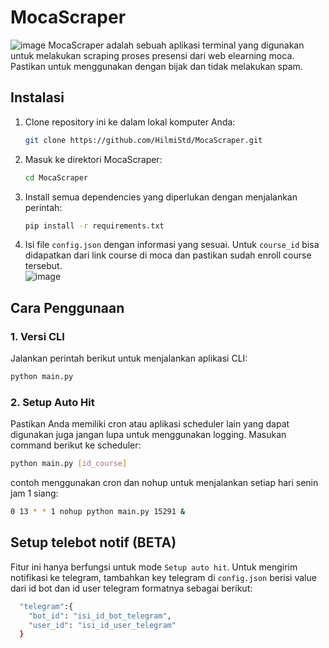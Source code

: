 # MocaScraper
![image](https://github.com/HilmiStd/MocaScraper/assets/147703897/4e0a72a1-563e-40d9-9e8f-e82db19a8d67)
MocaScraper adalah sebuah aplikasi terminal yang digunakan untuk melakukan scraping proses presensi dari web elearning moca. Pastikan untuk menggunakan dengan bijak dan tidak melakukan spam.

## Instalasi
1. Clone repository ini ke dalam lokal komputer Anda:

    ```bash
    git clone https://github.com/HilmiStd/MocaScraper.git
    ```

2. Masuk ke direktori MocaScraper:

    ```bash
    cd MocaScraper
    ```

3. Install semua dependencies yang diperlukan dengan menjalankan perintah:

    ```bash
    pip install -r requirements.txt
    ```

4. Isi file `config.json` dengan informasi yang sesuai. Untuk `course_id` bisa didapatkan dari link course di moca dan pastikan sudah enroll course tersebut. </br>
![image](https://github.com/HilmiStd/MocaScraper/assets/147703897/5535c292-7788-4b40-a376-cff10cea182b)

## Cara Penggunaan

### 1. Versi CLI

Jalankan perintah berikut untuk menjalankan aplikasi CLI:

```bash
python main.py
```
### 2. Setup Auto Hit
Pastikan Anda memiliki cron atau aplikasi scheduler lain yang dapat digunakan juga jangan lupa untuk menggunakan logging. Masukan command berikut ke scheduler:
```bash
python main.py [id_course]
```
contoh menggunakan cron dan nohup untuk menjalankan setiap hari senin jam 1 siang:
```bash
0 13 * * 1 nohup python main.py 15291 &
```
## Setup telebot notif (BETA)
Fitur ini hanya berfungsi untuk mode `Setup auto hit`. Untuk mengirim notifikasi ke telegram, tambahkan key telegram di `config.json` berisi value dari id bot dan id user telegram formatnya sebagai berikut:
```bash
  "telegram":{
    "bot_id": "isi_id_bot_telegram",
    "user_id": "isi_id_user_telegram"
  }
```

